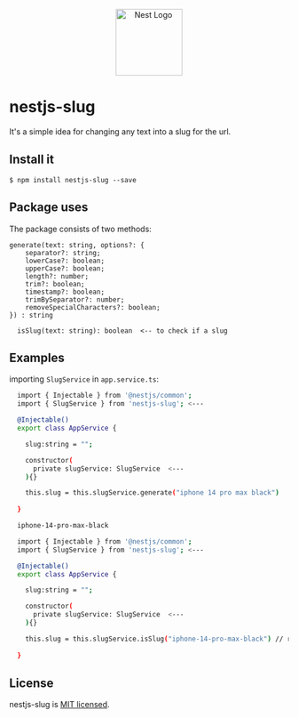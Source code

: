 <p align="center">
  <a href="http://nestjs.com/" target="blank"><img src="https://nestjs.com/img/logo-small.svg" width="120" alt="Nest Logo" /></a>
</p>

# nestjs-slug
It's a simple idea for changing any text into a slug for the url.



## Install it


```
$ npm install nestjs-slug --save
```

## Package uses

The package consists of two methods:

```
generate(text: string, options?: {
    separator?: string;
    lowerCase?: boolean;
    upperCase?: boolean;
    length?: number;
    trim?: boolean;
    timestamp?: boolean;
    trimBySeparator?: number;
    removeSpecialCharacters?: boolean;
}) : string

```

```
  isSlug(text: string): boolean  <-- to check if a slug
```
## Examples

importing `SlugService` in `app.service.ts`:
```bash
  import { Injectable } from '@nestjs/common';
  import { SlugService } from 'nestjs-slug'; <---

  @Injectable()
  export class AppService {

    slug:string = "";

    constructor(
      private slugService: SlugService  <---
    ){}

    this.slug = this.slugService.generate("iphone 14 pro max black")
    
  }

  iphone-14-pro-max-black

```

```bash
  import { Injectable } from '@nestjs/common';
  import { SlugService } from 'nestjs-slug'; <---

  @Injectable()
  export class AppService {

    slug:string = "";

    constructor(
      private slugService: SlugService  <---
    ){}

    this.slug = this.slugService.isSlug("iphone-14-pro-max-black") // returns true
    
  }
```

## License

nestjs-slug is [MIT licensed](LICENSE).


